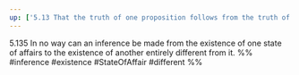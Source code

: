 ```yaml
---
up: ['5.13 That the truth of one proposition follows from the truth of other propositions']
---
```

5.135 In no way can an inference be made from the existence of one state of affairs to the existence of another entirely different from it.
%%
#inference #existence #StateOfAffair #different %%